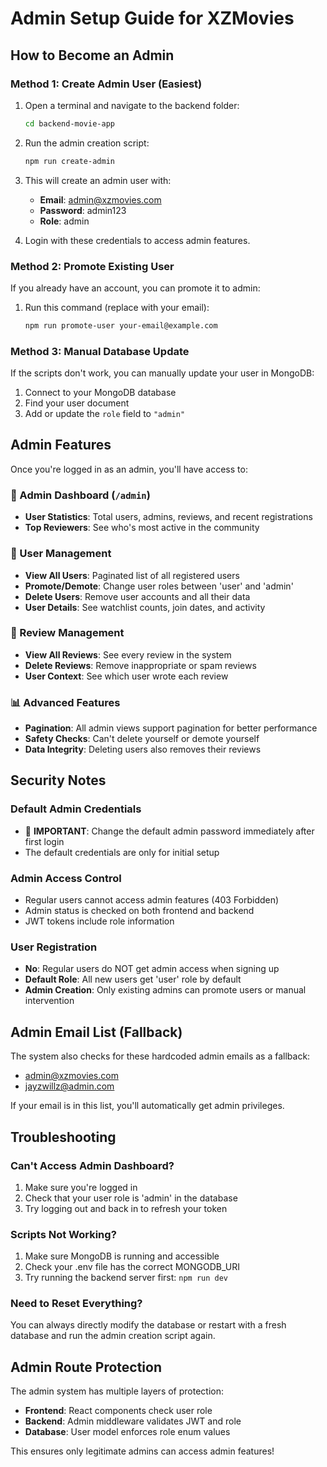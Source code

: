 # Admin Setup Guide for XZMovies

## How to Become an Admin

### Method 1: Create Admin User (Easiest)
1. Open a terminal and navigate to the backend folder:
   ```bash
   cd backend-movie-app
   ```

2. Run the admin creation script:
   ```bash
   npm run create-admin
   ```

3. This will create an admin user with:
   - **Email**: admin@xzmovies.com
   - **Password**: admin123
   - **Role**: admin

4. Login with these credentials to access admin features.

### Method 2: Promote Existing User
If you already have an account, you can promote it to admin:
1. Run this command (replace with your email):
   ```bash
   npm run promote-user your-email@example.com
   ```

### Method 3: Manual Database Update
If the scripts don't work, you can manually update your user in MongoDB:
1. Connect to your MongoDB database
2. Find your user document
3. Add or update the `role` field to `"admin"`

## Admin Features

Once you're logged in as an admin, you'll have access to:

### 🎯 Admin Dashboard (`/admin`)
- **User Statistics**: Total users, admins, reviews, and recent registrations
- **Top Reviewers**: See who's most active in the community

### 👥 User Management
- **View All Users**: Paginated list of all registered users
- **Promote/Demote**: Change user roles between 'user' and 'admin'
- **Delete Users**: Remove user accounts and all their data
- **User Details**: See watchlist counts, join dates, and activity

### 📝 Review Management
- **View All Reviews**: See every review in the system
- **Delete Reviews**: Remove inappropriate or spam reviews
- **User Context**: See which user wrote each review

### 📊 Advanced Features
- **Pagination**: All admin views support pagination for better performance
- **Safety Checks**: Can't delete yourself or demote yourself
- **Data Integrity**: Deleting users also removes their reviews

## Security Notes

### Default Admin Credentials
- 🔴 **IMPORTANT**: Change the default admin password immediately after first login
- The default credentials are only for initial setup

### Admin Access Control
- Regular users cannot access admin features (403 Forbidden)
- Admin status is checked on both frontend and backend
- JWT tokens include role information

### User Registration
- **No**: Regular users do NOT get admin access when signing up
- **Default Role**: All new users get 'user' role by default
- **Admin Creation**: Only existing admins can promote users or manual intervention

## Admin Email List (Fallback)
The system also checks for these hardcoded admin emails as a fallback:
- admin@xzmovies.com
- jayzwillz@admin.com

If your email is in this list, you'll automatically get admin privileges.

## Troubleshooting

### Can't Access Admin Dashboard?
1. Make sure you're logged in
2. Check that your user role is 'admin' in the database
3. Try logging out and back in to refresh your token

### Scripts Not Working?
1. Make sure MongoDB is running and accessible
2. Check your .env file has the correct MONGODB_URI
3. Try running the backend server first: `npm run dev`

### Need to Reset Everything?
You can always directly modify the database or restart with a fresh database and run the admin creation script again.

## Admin Route Protection

The admin system has multiple layers of protection:
- **Frontend**: React components check user role
- **Backend**: Admin middleware validates JWT and role
- **Database**: User model enforces role enum values

This ensures only legitimate admins can access admin features!
